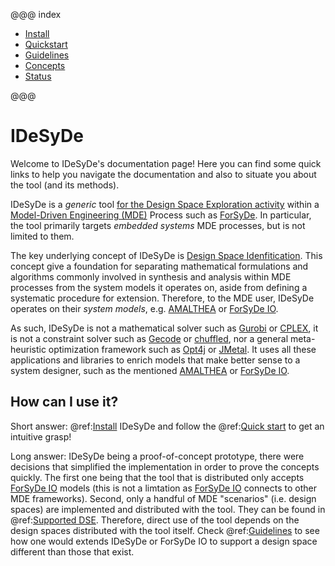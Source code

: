 @@@ index

* [Install](usage/install.md)
* [Quickstart](usage/quickstart.md)
* [Guidelines](usage/guidelines.md)
* [Concepts](concepts/concepts.md)
* [Status](usage/status.md)

@@@

# IDeSyDe

Welcome to IDeSyDe's documentation page! Here you can find some quick links to help you navigate the documentation
and also to situate you about the tool (and its methods).


IDeSyDe is a *generic* tool [for the Design Space Exploration activity](https://forsyde.github.io#our-vision)
within a [Model-Driven Engineering (MDE)](https://www.sciencedirect.com/topics/computer-science/model-driven-engineering)
Process such as [ForSyDe](https://forsyde.github.io/). In particular,
the tool primarily targets *embedded systems* MDE processes, but is not limited to them.


The key underlying concept of IDeSyDe is [Design Space Idenfitication](https://ieeexplore.ieee.org/document/9474082).
This concept give a foundation for separating mathematical formulations and algorithms commonly involved in synthesis and analysis within MDE processes
from the system models it operates on, aside from defining a systematic procedure for extension.
Therefore, to the MDE user, IDeSyDe operates on their *system models*, e.g. [AMALTHEA](https://www.eclipse.org/app4mc/) or 
[ForSyDe IO](https://forsyde.github.io/).

<!-- IDeSyDe is in fact an implementation of it, and it powers all guarantees and decoupling
seen in the tool itself.  Try [Concepts](/concepts)! -->

<!-- ## What is IDeSyDe? -->

As such, IDeSyDe is not a mathematical solver such as [Gurobi](https://www.gurobi.com/) or 
[CPLEX](https://www.ibm.com/analytics/cplex-optimizer), it is not a constraint solver
such as [Gecode](https://www.gecode.org/) or [chuffled](https://github.com/chuffed/chuffed),
nor a general meta-heuristic optimization framework
such as [Opt4j](https://sdarg.github.io/opt4j/) or [JMetal](https://jmetal.github.io/jMetal/).
It uses all these applications and libraries to enrich models that make
better sense to a system designer, such as the mentioned [AMALTHEA](https://www.eclipse.org/app4mc/) or 
[ForSyDe IO](https://forsyde.github.io/forsyde-io). 

<!-- A quick glance at [Concepts](/concepts) can likely clarify this further! -->

## How can I use it?

Short answer: @ref:[Install](usage/install.md) IDeSyDe and follow the @ref:[Quick start](usage/quickstart.md) to get an intuitive grasp!

Long answer:
IDeSyDe being a proof-of-concept prototype, there were decisions that simplified the implementation in order
to prove the concepts quickly. The first one being that the tool that is distributed only accepts [ForSyDe IO](https://forsyde.github.io/)
models (this is not a limtation as [ForSyDe IO](https://forsyde.github.io/) connects to other MDE frameworks). 
Second, only a handful of MDE "scenarios" (i.e. design spaces) are implemented and distributed with the tool.
They can be found in @ref:[Supported DSE](usage/status.md).
Therefore, direct use of the tool depends on the design spaces distributed with the tool itself. Check @ref:[Guidelines](usage/guidelines.md)
to see how one would extends IDeSyDe or ForSyDe IO to support a design space different than those that exist.

<!-- 
## What can IDeSyDe do for me?

As a tool for Design Space Exploration, IDeSyDe can potentially give you design decisions on your models
such as mappings, schedules, allocations among others. 

These decisions are not random: they respect
design constraints such as memory, time or energy.

This also means that if you let IDeSyDe run long enough, and have just the right amount of computational resources,
it can can give back a solution "*Your design is not possible*".
It is always good to know designs are not possible before they crash! -->

